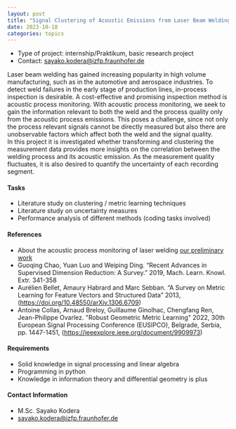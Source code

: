 ```yaml
---
layout: post
title: "Signal Clustering of Acoustic Emissions from Laser Beam Welding"
date: 2023-10-18
categories: topics
---
```


- Type of project: internship/Praktikum, basic research project
- Contact: sayako.kodera@izfp.fraunhofer.de

Laser beam welding has gained increasing popularity in high volume manufacturing, such as in the automotive and aerospace industries. To detect weld failures in the early stage of production lines, in-process inspection is desirable. A cost-effective and promising inspection method is acoustic process monitoring. With acoustic process monitoring, we seek to gain the information relevant to both the weld and the process quality only from the acoustic process emissions. This poses a challenge, since not only the process relevant signals cannot be directly measured but also there are unobservable factors which affect both the weld and the signal quality.  
In this project it is investigated whether transforming and clustering the measurement data provides more insights on the correlation between the welding process and its acoustic emission. As the measurement quality fluctuates, it is also desired to quantify the uncertainty of each recording segment.


#### Tasks
* Literature study on clustering / metric learning techniques
* Literature study on uncertainty measures 
* Performance analysis of different methods (coding tasks involved) 

#### References
* About the acoustic process monitoring of laser welding [our preliminary work](https://www.mdpi.com/2076-3417/13/18/10548)
* Guoqing Chao, Yuan Luo and Weiping Ding. “Recent Advances in Supervised Dimension Reduction: A Survey.” 2019, Mach. Learn. Knowl. Extr. 341-358
* Aurélien Bellet, Amaury Habrard and Marc Sebban. “A Survey on Metric Learning for Feature Vectors and Structured Data” 2013, (https://doi.org/10.48550/arXiv.1306.6709)
* Antoine Collas, Arnaud Breloy, Guillaume Ginolhac, Chengfang Ren, Jean-Philippe Ovarlez. "Robust Geometric Metric Learning" 2022, 30th European Signal Processing Conference (EUSIPCO), Belgrade, Serbia, pp. 1447-1451, (https://ieeexplore.ieee.org/document/9909973)

#### Requirements
* Solid knowledge in signal processing and linear algebra
* Programming in python
* Knowledge in information theory and differential geometry is plus

#### Contact Information
- M.Sc. Sayako Kodera
- sayako.kodera@izfp.fraunhofer.de